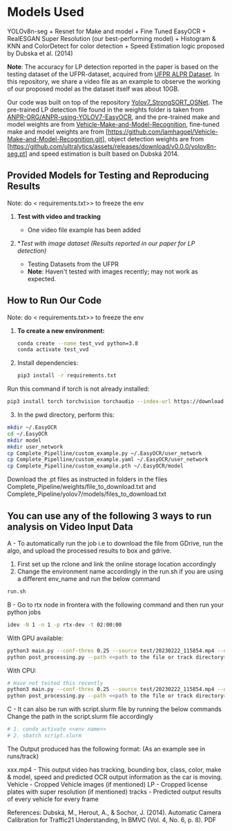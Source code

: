 # Models Used
YOLOv8n-seg + Resnet for Make and model + Fine Tuned EasyOCR + RealESGAN Super Resolution (our best-performing model) + Histogram & KNN and ColorDetect for color detection + Speed Estimation logic proposed by Dubska et al. (2014)

**Note**: The accuracy for LP detection reported in the paper is based on the testing dataset of the UFPR-dataset, acquired from [UFPR ALPR Dataset](https://github.com/raysonlaroca/ufpr-alpr-dataset). In this repository, we share a video file as an example to observe the working of our proposed model as the dataset itself was about 10GB.

Our code was built on top of the repository [Yolov7_StrongSORT_OSNet](https://github.com/mikel-brostrom/Yolov7_StrongSORT_OSNet). The pre-trained LP detection file found in the weights folder is taken from [ANPR-ORG/ANPR-using-YOLOV7-EasyOCR](https://github.com/ANPR-ORG/ANPR-using-YOLOV7-EasyOCR), and the pre-trained make and model weights are from [Vehicle-Make-and-Model-Recognition](https://github.com/Pells31/Vehicle-Make-and-Model-Recognition), fine-tuned make and model weights are from [https://github.com/lamhagoel/Vehicle-Make-and-Model-Recognition.git], object detection weights are from [https://github.com/ultralytics/assets/releases/download/v0.0.0/yolov8n-seg.pt] and speed estimation is built based on Dubská 2014.

## Provided Models for Testing and Reproducing Results

Note: do <<pip freeze > requirements.txt>> to freeze the env

1. **Test with video and tracking**
   - One video file example has been added

2. **Test with image dataset (*Results reported in our paper for LP detection)**
   - Testing Datasets from the UFPR
   - **Note**: Haven't tested with images recently; may not work as expected.

## How to Run Our Code
Note: do <<pip freeze > requirements.txt>> to freeze the env

1. **To create a new environment:**
   ```bash
   conda create --name test_vvd python=3.8
   conda activate test_vvd
2. Install dependencies:
   ```bash
   pip3 install -r requirements.txt

Run this command if torch is not already installed:
   ```bash
pip3 install torch torchvision torchaudio --index-url https://download.pytorch.org/whl/cu118
```
3. In the pwd directory, perform this:
```bash
mkdir ~/.EasyOCR
cd ~/.EasyOCR
mkdir model
mkdir user_network
cp Complete_Pipelline/custom_example.py ~/.EasyOCR/user_network
cp Complete_Pipelline/custom_example.yaml ~/.EasyOCR/user_network
cp Complete_Pipelline/custom_example.pth ~/.EasyOCR/model
```
Download the .pt files as instructed in folders in the files Complete_Pipeline/weights/file_to_download.txt and Complete_Pipeline/yolov7/models/files_to_download.txt

## You can use any of the following 3 ways to run analysis on Video Input Data
A - To automatically run the job i.e to download the file from GDrive, run the algo, and upload the processed results to box and gdrive.

1. First set up the rclone and link the online storage location accordingly
2. Change the environment name accordingly in the run.sh if you are using a different env_name and run the below command
```bash
run.sh
```

B - Go to rtx node in frontera with the following command and then run your python jobs
```bash 
idev -N 1 -n 1 -p rtx-dev -t 02:00:00
```
With GPU available:
``` bash
python3 main.py --conf-thres 0.25 --source test/20230222_115854.mp4 --device 0 --save-crop-lp --save-crop --save-vid --save-txt --strong-sort-weights weights/osnet_x0_25_msmt17.pt --yolo-weights weights/yolov8n-seg.pt --classes 1 2 3 5 7
python post_processing.py --path <<path to the file or track directory>>
```
With CPU:
```bash
# Have not tested this recently
python3 main.py --conf-thres 0.25 --source test/20230222_115854.mp4 --device 'cpu' --save-crop-lp --save-crop --save-vid --save-txt --strong-sort-weights weights/osnet_x0_25_msmt17.pt --yolo-weights weights/yolov8n-seg.pt --classes 1 2 3 5 7
python post_processing.py --path <<path to the file or track directory>>
```
C - It can also be run with script.slurm file by running the below commands
Change the path in the script.slurm file accordingly
```bash
# 1. conda activate <<env name>>
# 2. sbatch script.slurm
```

The Output produced has the following format: (As an example see in runs/track)

xxx.mp4 - This output video has tracking, bounding box, class, color, make & model, speed and predicted OCR output information as the car is moving.
Vehicle - Cropped Vehicle images (if mentioned)
LP - Cropped license plates with super resolution (if mentioned)
tracks - Predicted output results of every vehicle for every frame

References:
Dubská, M., Herout, A., & Sochor, J. (2014). Automatic Camera Calibration for Traffic21 Understanding, In BMVC (Vol. 4, No. 6, p. 8). PDF




